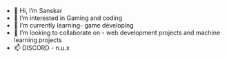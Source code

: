 - 👋 Hi, I’m Sanskar
- 👀 I’m interested in Gaming and coding 
- 🌱 I’m currently learning- game developing
- 💞️ I’m looking to collaborate on - web development projects and machine learning projects
- 📫 DISCORD - n.u.x

<!---
Sanskar099/Sanskar099 is a ✨ special ✨ repository because its `README.md` (this file) appears on your GitHub profile.
You can click the Preview link to take a look at your changes.
--->
